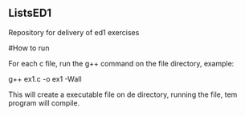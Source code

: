 ## ListsED1
Repository for delivery of ed1 exercises

#How to run

For each c file, run the g++ command on the file directory, example:
  
   g++ ex1.c -o ex1 -Wall

This will create a executable file on de directory, running the file, tem program will compile.
